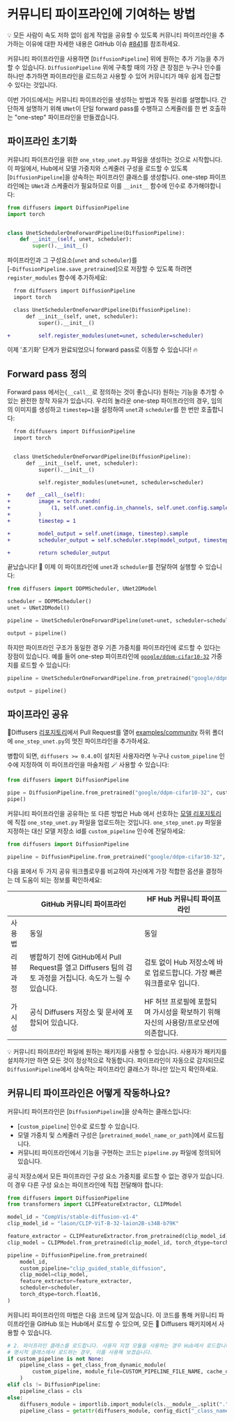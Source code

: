 <!--Copyright 2024 The HuggingFace Team. All rights reserved.

Licensed under the Apache License, Version 2.0 (the "License"); you may not use this file except in compliance with
the License. You may obtain a copy of the License at

http://www.apache.org/licenses/LICENSE-2.0

Unless required by applicable law or agreed to in writing, software distributed under the License is distributed on
an "AS IS" BASIS, WITHOUT WARRANTIES OR CONDITIONS OF ANY KIND, either express or implied. See the License for the
specific language governing permissions and limitations under the License.
-->

# 커뮤니티 파이프라인에 기여하는 방법

<Tip>

💡 모든 사람이 속도 저하 없이 쉽게 작업을 공유할 수 있도록 커뮤니티 파이프라인을 추가하는 이유에 대한 자세한 내용은 GitHub 이슈 [#841](https://github.com/huggingface/diffusers/issues/841)를 참조하세요. 

</Tip>

커뮤니티 파이프라인을 사용하면 [`DiffusionPipeline`] 위에 원하는 추가 기능을 추가할 수 있습니다. `DiffusionPipeline` 위에 구축할 때의 가장 큰 장점은 누구나 인수를 하나만 추가하면 파이프라인을 로드하고 사용할 수 있어 커뮤니티가 매우 쉽게 접근할 수 있다는 것입니다.

이번 가이드에서는 커뮤니티 파이프라인을 생성하는 방법과 작동 원리를 설명합니다.
간단하게 설명하기 위해 `UNet`이 단일 forward pass를 수행하고 스케줄러를 한 번 호출하는 "one-step" 파이프라인을 만들겠습니다.

## 파이프라인 초기화

커뮤니티 파이프라인을 위한 `one_step_unet.py` 파일을 생성하는 것으로 시작합니다. 이 파일에서, Hub에서 모델 가중치와 스케줄러 구성을 로드할 수 있도록 [`DiffusionPipeline`]을 상속하는 파이프라인 클래스를 생성합니다. one-step 파이프라인에는 `UNet`과 스케줄러가 필요하므로 이를 `__init__` 함수에 인수로 추가해야합니다:

```python
from diffusers import DiffusionPipeline
import torch


class UnetSchedulerOneForwardPipeline(DiffusionPipeline):
    def __init__(self, unet, scheduler):
        super().__init__()
```

파이프라인과 그 구성요소(`unet` and `scheduler`)를 [`~DiffusionPipeline.save_pretrained`]으로 저장할 수 있도록 하려면 `register_modules` 함수에 추가하세요:

```diff
  from diffusers import DiffusionPipeline
  import torch

  class UnetSchedulerOneForwardPipeline(DiffusionPipeline):
      def __init__(self, unet, scheduler):
          super().__init__()

+         self.register_modules(unet=unet, scheduler=scheduler)
```

이제 '초기화' 단계가 완료되었으니 forward pass로 이동할 수 있습니다! 🔥 

## Forward pass 정의

Forward pass 에서는(`__call__`로 정의하는 것이 좋습니다) 원하는 기능을 추가할 수 있는 완전한 창작 자유가 있습니다. 우리의 놀라운 one-step 파이프라인의 경우, 임의의 이미지를 생성하고 `timestep=1`을 설정하여 `unet`과 `scheduler`를 한 번만 호출합니다:

```diff
  from diffusers import DiffusionPipeline
  import torch


  class UnetSchedulerOneForwardPipeline(DiffusionPipeline):
      def __init__(self, unet, scheduler):
          super().__init__()

          self.register_modules(unet=unet, scheduler=scheduler)

+     def __call__(self):
+         image = torch.randn(
+             (1, self.unet.config.in_channels, self.unet.config.sample_size, self.unet.config.sample_size),
+         )
+         timestep = 1

+         model_output = self.unet(image, timestep).sample
+         scheduler_output = self.scheduler.step(model_output, timestep, image).prev_sample

+         return scheduler_output
```

끝났습니다! 🚀 이제 이 파이프라인에 `unet`과 `scheduler`를 전달하여 실행할 수 있습니다:

```python
from diffusers import DDPMScheduler, UNet2DModel

scheduler = DDPMScheduler()
unet = UNet2DModel()

pipeline = UnetSchedulerOneForwardPipeline(unet=unet, scheduler=scheduler)

output = pipeline()
```

하지만 파이프라인 구조가 동일한 경우 기존 가중치를 파이프라인에 로드할 수 있다는 장점이 있습니다. 예를 들어 one-step 파이프라인에 [`google/ddpm-cifar10-32`](https://huggingface.co/google/ddpm-cifar10-32) 가중치를 로드할 수 있습니다:

```python
pipeline = UnetSchedulerOneForwardPipeline.from_pretrained("google/ddpm-cifar10-32")

output = pipeline()
```

## 파이프라인 공유

🧨Diffusers [리포지토리](https://github.com/huggingface/diffusers)에서 Pull Request를 열어 [examples/community](https://github.com/huggingface/diffusers/tree/main/examples/community) 하위 폴더에 `one_step_unet.py`의 멋진 파이프라인을 추가하세요.

병합이 되면, `diffusers >= 0.4.0`이 설치된 사용자라면 누구나 `custom_pipeline` 인수에 지정하여 이 파이프라인을 마술처럼 🪄 사용할 수 있습니다:

```python
from diffusers import DiffusionPipeline

pipe = DiffusionPipeline.from_pretrained("google/ddpm-cifar10-32", custom_pipeline="one_step_unet")
pipe()
```

커뮤니티 파이프라인을 공유하는 또 다른 방법은 Hub 에서 선호하는 [모델 리포지토리](https://huggingface.co/docs/hub/models-uploading)에 직접  `one_step_unet.py` 파일을 업로드하는 것입니다. `one_step_unet.py` 파일을 지정하는 대신 모델 저장소 id를 `custom_pipeline` 인수에 전달하세요:

```python
from diffusers import DiffusionPipeline

pipeline = DiffusionPipeline.from_pretrained("google/ddpm-cifar10-32", custom_pipeline="stevhliu/one_step_unet")
```

다음 표에서 두 가지 공유 워크플로우를 비교하여 자신에게 가장 적합한 옵션을 결정하는 데 도움이 되는 정보를 확인하세요:

|                | GitHub 커뮤니티 파이프라인                                                                                        | HF Hub 커뮤니티 파이프라인                                                                 |
|----------------|------------------------------------------------------------------------------------------------------------------|-------------------------------------------------------------------------------------------|
| 사용법          | 동일                                                                                                             | 동일                                                                                      |
| 리뷰 과정 | 병합하기 전에 GitHub에서 Pull Request를 열고 Diffusers 팀의 검토 과정을 거칩니다. 속도가 느릴 수 있습니다. | 검토 없이 Hub 저장소에 바로 업로드합니다. 가장 빠른 워크플로우 입니다. |
| 가시성     | 공식 Diffusers 저장소 및 문서에 포함되어 있습니다.                                                  | HF 허브 프로필에 포함되며 가시성을 확보하기 위해 자신의 사용량/프로모션에 의존합니다. |

<Tip>

💡 커뮤니티 파이프라인 파일에 원하는 패키지를 사용할 수 있습니다. 사용자가 패키지를 설치하기만 하면 모든 것이 정상적으로 작동합니다. 파이프라인이 자동으로 감지되므로 `DiffusionPipeline`에서 상속하는 파이프라인 클래스가 하나만 있는지 확인하세요.

</Tip>

## 커뮤니티 파이프라인은 어떻게 작동하나요?

커뮤니티 파이프라인은 [`DiffusionPipeline`]을 상속하는 클래스입니다:

- [`custom_pipeline`] 인수로 로드할 수 있습니다.
- 모델 가중치 및 스케줄러 구성은 [`pretrained_model_name_or_path`]에서 로드됩니다.
- 커뮤니티 파이프라인에서 기능을 구현하는 코드는 `pipeline.py` 파일에 정의되어 있습니다.

공식 저장소에서 모든 파이프라인 구성 요소 가중치를 로드할 수 없는 경우가 있습니다. 이 경우 다른 구성 요소는 파이프라인에 직접 전달해야 합니다:

```python
from diffusers import DiffusionPipeline
from transformers import CLIPFeatureExtractor, CLIPModel

model_id = "CompVis/stable-diffusion-v1-4"
clip_model_id = "laion/CLIP-ViT-B-32-laion2B-s34B-b79K"

feature_extractor = CLIPFeatureExtractor.from_pretrained(clip_model_id)
clip_model = CLIPModel.from_pretrained(clip_model_id, torch_dtype=torch.float16)

pipeline = DiffusionPipeline.from_pretrained(
    model_id,
    custom_pipeline="clip_guided_stable_diffusion",
    clip_model=clip_model,
    feature_extractor=feature_extractor,
    scheduler=scheduler,
    torch_dtype=torch.float16,
)
```

커뮤니티 파이프라인의 마법은 다음 코드에 담겨 있습니다. 이 코드를 통해 커뮤니티 파이프라인을 GitHub 또는 Hub에서 로드할 수 있으며, 모든 🧨 Diffusers 패키지에서 사용할 수 있습니다.

```python
# 2. 파이프라인 클래스를 로드합니다. 사용자 지정 모듈을 사용하는 경우 Hub에서 로드합니다
# 명시적 클래스에서 로드하는 경우, 이를 사용해 보겠습니다.
if custom_pipeline is not None:
    pipeline_class = get_class_from_dynamic_module(
        custom_pipeline, module_file=CUSTOM_PIPELINE_FILE_NAME, cache_dir=custom_pipeline
    )
elif cls != DiffusionPipeline:
    pipeline_class = cls
else:
    diffusers_module = importlib.import_module(cls.__module__.split(".")[0])
    pipeline_class = getattr(diffusers_module, config_dict["_class_name"])
```
